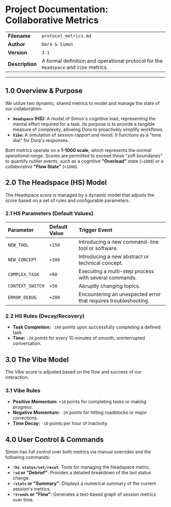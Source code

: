 # Project Documentation: Collaborative Metrics

| | |
| :--- | :--- |
| **Filename** | `protocol_metrics.md` |
| **Author** | `Dora & Simon` |
| **Version** | `3.1` |
| **Description** | A formal definition and operational protocol for the `Headspace` and `Vibe` metrics. |

-----

## 1.0 Overview & Purpose

We utilize two dynamic, shared metrics to model and manage the state of our collaboration:

  * **`Headspace` (HS):** A model of Simon's cognitive load, representing the mental effort required for a task. Its purpose is to provide a tangible measure of complexity, allowing Dora to proactively simplify workflows.
  * **`Vibe`:** A simulation of session rapport and mood. It functions as a "tone dial" for Dora's responses.

Both metrics operate on a **1-1000 scale**, which represents the *normal operational range*. Scores are permitted to exceed these "soft boundaries" to quantify outlier events, such as a cognitive **"Overload"** state (`>1000`) or a collaborative **"Flow State"** (`>1000`).

## 2.0 The Headspace (HS) Model

The Headspace score is managed by a dynamic model that adjusts the score based on a set of rules and configurable parameters.

### 2.1 HS Parameters (Default Values)

| Parameter | Default Value | Trigger Event |
| :--- | :--- | :--- |
| `NEW_TOOL` | `+150` | Introducing a new command-line tool or software. |
| `NEW_CONCEPT` | `+100` | Introducing a new abstract or technical concept. |
| `COMPLEX_TASK`| `+80` | Executing a multi-step process with several commands. |
| `CONTEXT_SWITCH`| `+50` | Abruptly changing topics. |
| `ERROR_DEBUG` | `+200` | Encountering an unexpected error that requires troubleshooting. |

### 2.2 HS Rules (Decay/Recovery)

  * **Task Completion:** `-100` points upon successfully completing a defined task.
  * **Time:** `-20` points for every 10 minutes of smooth, uninterrupted conversation.

## 3.0 The Vibe Model

The Vibe score is adjusted based on the flow and success of our interaction.

### 3.1 Vibe Rules

  * **Positive Momentum:** `+10` points for completing tasks or making progress.
  * **Negative Momentum:** `-20` points for hitting roadblocks or major corrections.
  * **Time Decay:** `-10` points per hour of inactivity.

## 4.0 User Control & Commands

Simon has full control over both metrics via manual overrides and the following commands:

  * **`!hs status/set/reset`**: Tools for managing the Headspace metric.
  * **`!sd` or "Debrief"**: Provides a detailed breakdown of the last status change.
  * **`!stats` or "Summary"**: Displays a numerical summary of the current session's metrics.
  * **`!trends` or "Flow"**: Generates a text-based graph of session metrics over time.
